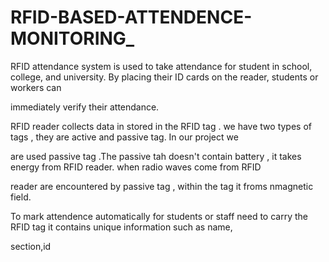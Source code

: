 # RFID-BASED-ATTENDENCE-MONITORING_

RFID attendance system is used to take attendance for student in school, college, and university. By placing their ID cards on the reader, students or workers can 

immediately verify their attendance.

RFID reader collects data in stored in the RFID tag . we have two types of tags , they are active and passive tag. In our project we 

are used passive tag .The passive tah doesn't contain battery , it takes energy from RFID reader. when radio waves come from RFID 

reader are encountered by passive tag , within the tag it froms nmagnetic field.

To mark attendence automatically for students or staff need to carry the RFID tag it contains unique information such as name, 

section,id




